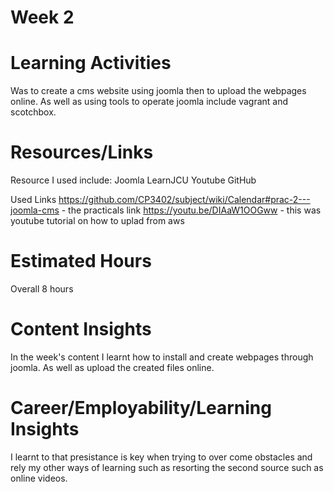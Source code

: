 # Week 2

# Learning Activities

Was to create a cms website using joomla then to upload the webpages online. As well as using tools to operate joomla include vagrant and scotchbox.

# Resources/Links

Resource I used include:
Joomla
LearnJCU
Youtube
GitHub

Used Links
https://github.com/CP3402/subject/wiki/Calendar#prac-2---joomla-cms - the practicals link
https://youtu.be/DIAaW1OOGww - this was youtube tutorial on how to uplad from aws

# Estimated Hours

Overall 8 hours

# Content Insights

In the week's content I learnt how to install and create webpages through joomla. As well as upload the created files online.

# Career/Employability/Learning Insights

I learnt to that presistance is key when trying to over come obstacles and rely my other ways of learning such as resorting the second source such as online videos.
